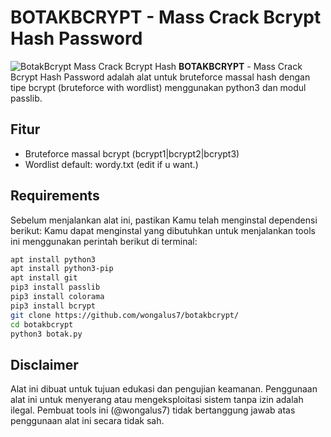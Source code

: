 # BOTAKBCRYPT - Mass Crack Bcrypt Hash Password
![BotakBcrypt Mass Crack Bcrypt Hash](https://i.imgur.com/b5OQVwP.png)
**BOTAKBCRYPT** - Mass Crack Bcrypt Hash Password adalah alat untuk bruteforce massal hash dengan tipe bcrypt (bruteforce with wordlist) menggunakan python3 dan modul passlib.

## Fitur
- Bruteforce massal bcrypt (bcrypt1|bcrypt2|bcrypt3)
- Wordlist default: wordy.txt (edit if u want.)

## Requirements
Sebelum menjalankan alat ini, pastikan Kamu telah menginstal dependensi berikut:
Kamu dapat menginstal yang dibutuhkan untuk menjalankan tools ini menggunakan perintah berikut di terminal:

```bash
apt install python3
apt install python3-pip
apt install git
pip3 install passlib
pip3 install colorama
pip3 install bcrypt
git clone https://github.com/wongalus7/botakbcrypt/
cd botakbcrypt
python3 botak.py
```
## Disclaimer
Alat ini dibuat untuk tujuan edukasi dan pengujian keamanan. Penggunaan alat ini untuk menyerang atau mengeksploitasi sistem tanpa izin adalah ilegal. Pembuat tools ini (@wongalus7) tidak bertanggung jawab atas penggunaan alat ini secara tidak sah.
